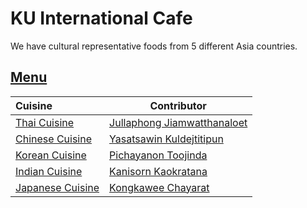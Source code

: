 # KU International Cafe

We have cultural representative foods from 5 different Asia countries.

## [Menu](menu.md)

| Cuisine                           | Contributor                                                    |
|:----------------------------------|----------------------------------------------------------------|
| [Thai Cuisine](menu.md#thai-food) | [Jullaphong Jiamwatthanaloet](https://github.com/J-Jullaphong) |
| [Chinese Cuisine](menu.md#chinese-food) | [Yasatsawin Kuldejtitipun](https://github.com/Nuafah) |
| [Korean Cuisine](menu.md#korean-food) | [Pichayanon Toojinda](https://github.com/Pichayanon) |
| [Indian Cuisine](menu.md#indian-food) | [Kanisorn Kaokratana](https://github.com/KunKid-cmd) |
| [Japanese Cuisine](menu.md#japanese-food) | [Kongkawee Chayarat](https://github.com/Kongkawee) |
